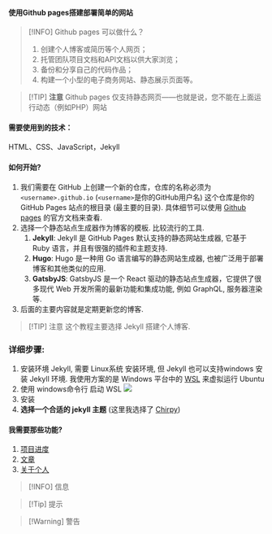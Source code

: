 ---
---
#### 使用Github pages搭建部署简单的网站

> [!INFO] Github pages 可以做什么？
> 1.  创建个人博客或简历等个人网页；
> 2.  托管团队项目文档和API文档以供大家浏览；
> 3.  备份和分享自己的代码作品；
> 4.  构建一个小型的电子商务网站、静态展示页面等。

> [!TIP] **注意**
> Github pages 仅支持静态网页——也就是说，您不能在上面运行动态（例如PHP）网站

#### 需要使用到的技术：
HTML、CSS、JavaScript，Jekyll

#### 如何开始?
1. 我们需要在 GitHub 上创建一个新的仓库，仓库的名称必须为 `<username>.github.io` (`<username>`是你的GitHub用户名) 这个仓库是你的 GitHub Pages 站点的根目录 (最主要的目录). 具体细节可以使用 [Github pages](https://pages.github.com/) 的官方文档来查看.
2. 选择一个静态站点生成器作为博客的模板. 比较流行的工具.
	1. **Jekyll**: Jekyll 是 GitHub Pages 默认支持的静态网站生成器, 它基于 Ruby 语言，并且有很强的插件和主题支持.
	2. **Hugo**: Hugo 是一种用 Go 语言编写的静态网站生成器, 也被广泛用于部署博客和其他类似的应用.
	3. **GatsbyJS**: GatsbyJS 是一个 React 驱动的静态站点生成器，它提供了很多现代 Web 开发所需的最新功能和集成功能, 例如 GraphQL, 服务器渲染等.
3. 后面的主要内容就是定期更新您的博客.

> [!TIP] 注意
> 这个教程主要选择 Jekyll 搭建个人博客.

### 详细步骤:
1. 安装环境 Jekyll, 需要 Linux系统 安装环境, 但 Jekyll 也可以支持windows 安装 Jekyll 环境. 我使用方案的是 Windows 平台中的 [WSL](https://learn.microsoft.com/en-us/windows/wsl/install) 来虚拟运行 Ubuntu
2. 使用 windows命令行 启动 WSL ![](附件/Pasted%20image%2020230706000156.png)
3. 安装
4. **选择一个合适的 jekyll 主题** (这里我选择了 [Chirpy]())


#### 我需要那些功能?
1. [项目进度](博客项目进度功能)
2. [文章](博客文章功能)
3. [关于个人](博客关于个人信息功能)
 > [!INFO] 信息

> [!Tip] 提示
> 

> [!Warning] 警告
